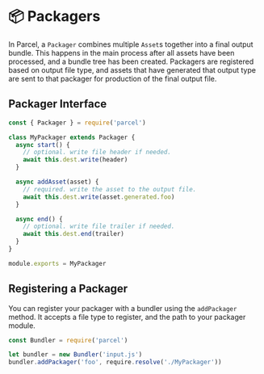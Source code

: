 # 📦 Packagers

In Parcel, a `Packager` combines multiple `Asset`s together into a final output bundle. This happens in the main process after all assets have been processed, and a bundle tree has been created. Packagers are registered based on output file type, and assets that have generated that output type are sent to that packager for production of the final output file.

## Packager Interface

```javascript
const { Packager } = require('parcel')

class MyPackager extends Packager {
  async start() {
    // optional. write file header if needed.
    await this.dest.write(header)
  }

  async addAsset(asset) {
    // required. write the asset to the output file.
    await this.dest.write(asset.generated.foo)
  }

  async end() {
    // optional. write file trailer if needed.
    await this.dest.end(trailer)
  }
}

module.exports = MyPackager
```

## Registering a Packager

You can register your packager with a bundler using the `addPackager` method. It accepts a file type to register, and the path to your packager module.

```javascript
const Bundler = require('parcel')

let bundler = new Bundler('input.js')
bundler.addPackager('foo', require.resolve('./MyPackager'))
```
